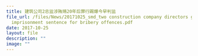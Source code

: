 ```yaml
---
title: 建筑公司2总监涉贿赂20年后罪行踢爆今早判监
file_url: /files/News/20171025_smd_two construction company directors get
  imprisonment sentence for bribery offences.pdf
date: 2017-10-25
layout: file
description: ""
image: ""
---
```

